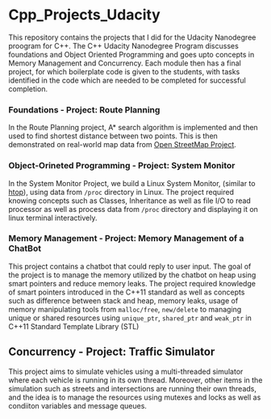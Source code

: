 # Cpp_Projects_Udacity

This repository contains the projects that I did for the Udacity Nanodegree proogram for C++. The C++ Udacity Nanodegree Program discusses foundations and Object Oriented Programming and goes upto concepts in Memory Management and Concurrency. Each module then has a final project, for which boilerplate code is given to the students, with tasks identified in the code which are needed to be completed for successful completion.

### Foundations - Project: Route Planning
In the Route Planning project, A* search algorithm is implemented and then used to find shortest distance between two points. This is then demonstrated on real-world map data from [Open StreetMap Project](https://www.openstreetmap.org/#map=5/38.007/-95.844 "Open Street Map"). 

### Object-Orineted Programming - Project: System Monitor
In the System Monitor Project, we build a Linux System Monitor, (similar to [htop](https://linux.die.net/man/1/htop)), using data from `/proc` directory in Linux. The project required knowing concepts such as Classes, Inheritance as well as file I/O to read processor as well as process data from `/proc` directory and displaying it on linux terminal interactively.

### Memory Management - Project: Memory Management of a ChatBot
This project contains a chatbot that could reply to user input. The goal of the project is to manage the memory utilized by the chatbot on heap using smart pointers and reduce memory leaks. The project required knowledge of smart pointers introduced in the C++11 standard as well as concepts such as difference between stack and heap, memory leaks, usage of memory manipulating tools from `malloc/free`, `new/delete` to managing unique or shared resources using `unique_ptr`, `shared_ptr` and `weak_ptr` in C++11 Standard Template Library (STL) 

## Concurrency - Project: Traffic Simulator
This project aims to simulate vehicles using a multi-threaded simulator where each vehicle is running in its own thread. Moreover, other items in the simulation such as streets and intersections are running their own threads, and the idea is to manage the resources using mutexes and locks as well as condiiton variables and message queues. 
